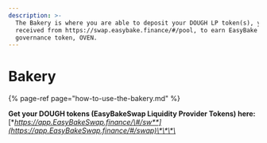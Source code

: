 ```yaml
---
description: >-
  The Bakery is where you are able to deposit your DOUGH LP token(s), you
  received from https://swap.easybake.finance/#/pool, to earn EasyBake's native
  governance token, OVEN.
---
```


# Bakery

{% page-ref page="how-to-use-the-bakery.md" %}



**Get your DOUGH tokens \(EasyBakeSwap Liquidity Provider Tokens\) here:** [**https://app.EasyBakeSwap.finance/\#/sw**](https://app.EasyBakeSwap.finance/#/swap)\*\*\*\*

